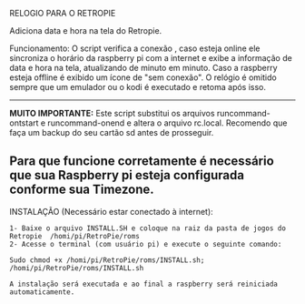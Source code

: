 RELOGIO PARA O RETROPIE

Adiciona data e hora na tela do Retropie.

Funcionamento: 
O script verifica a conexão , caso esteja online ele sincroniza o horário da raspberry pi com a internet e exibe a informação de data e hora na tela, atualizando de minuto em minuto. Caso a raspberry esteja offline é exibido um ícone de "sem conexão".
O relógio é omitido sempre que um emulador ou o kodi é executado e retoma após isso.

---------------------------------------------------------------------------------------------------------------------------------
  **MUITO IMPORTANTE:** 
  Este script substitui os arquivos runcommand-ontstart e runcommand-onend e altera o arquivo rc.local. Recomendo que faça um backup do seu cartão sd antes de prosseguir.
    
  Para que funcione corretamente é necessário que sua Raspberry pi esteja configurada conforme sua Timezone.
----------------------------------------------------------------------------------------------------------------------------------


   INSTALAÇÃO (Necessário estar conectado à internet): 

    1- Baixe o arquivo INSTALL.SH e coloque na raiz da pasta de jogos do Retropie  /homi/pi/RetroPie/roms
    2- Acesse o terminal (com usuário pi) e execute o seguinte comando:
    
    Sudo chmod +x /homi/pi/RetroPie/roms/INSTALL.sh; /homi/pi/RetroPie/roms/INSTALL.sh 
    
    A instalação será executada e ao final a raspberry será reiniciada automaticamente.

